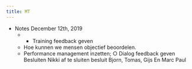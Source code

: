 ```yaml
---
title: MT
---
```


- Notes December 12th, 2019
	 - - Training feedback geven 
	- Hoe kunnen we mensen objectief beoordelen.
	- Performance management inzetten;
		○ Dialog feedback geven
Besluiten Nikki af te sluiten besluit Bjorn, Tomas, Gijs En Marc Paul
